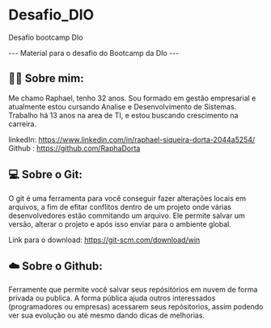 # Desafio_DIO
Desafio bootcamp DIo

--- Material para o desafio do Bootcamp da DIo ---

## 👨‍💻 Sobre mim:

Me chamo Raphael, tenho 32 anos. Sou formado em gestão empresarial e atualmente estou cursando
Analise e Desenvolvimento de Sistemas. Trabalho há 13 anos na area de TI, e estou buscando crescimento
na carreira. 

linkedIn: https://www.linkedin.com/in/raphael-siqueira-dorta-2044a5254/
Github : https://github.com/RaphaDorta

## 💻 Sobre o Git:

O git é uma ferramenta para você conseguir fazer alterações locais em arquivos, a fim de efitar conflitos
dentro de um projeto onde várias desenvolvedores estão commitando um arquivo. Ele permite salvar um versão,
alterar o projeto e após isso enviar para o ambiente global.

Link para o download: https://git-scm.com/download/win

## ☁️ Sobre o Github:

Ferramente que permite você salvar seus repósitórios em nuvem de forma privada ou publica. A forma pública 
ajuda outros interessados (programadores ou empresas) acessarem seus repósitorios, assim podendo ver sua evolução
ou até mesmo dando dicas de melhorias. 


